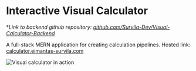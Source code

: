 # Interactive Visual Calculator

**Link to backend github repository: [github.com/Survila-Dev/Visual-Calculator-Backend](https://github.com/Survila-Dev/Visual-Calculator-Backend)*

A full-stack MERN application for creating calculation pipelines. Hosted link: [calculator.eimantas-survila.com](https://calculator.eimantas-survila.com/)

![Visual calculator in action](Calculator_Demo.gif)
